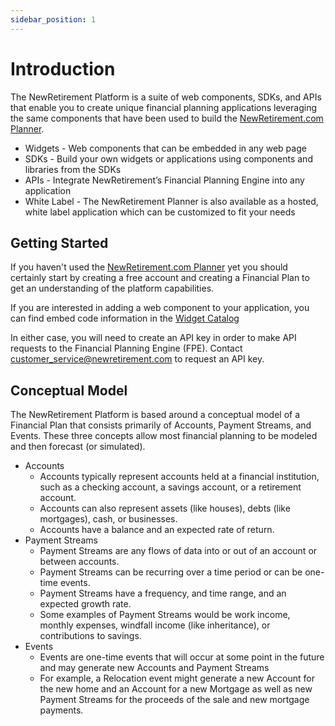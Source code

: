 ```yaml
---
sidebar_position: 1
---
```


# Introduction

The NewRetirement Platform is a suite of web components, SDKs, and APIs that enable you to create unique financial planning
applications leveraging the same components that have been used to build the [NewRetirement.com Planner](https://www.newretirement.com/planner).

- Widgets - Web components that can be embedded in any web page
- SDKs - Build your own widgets or applications using components and libraries from the SDKs
- APIs - Integrate NewRetirement’s Financial Planning Engine into any application
- White Label - The NewRetirement Planner is also available as a hosted, white label application which can be customized to fit your needs

## Getting Started

If you haven't used the [NewRetirement.com Planner](https://www.newretirement.com/planner) yet you should certainly
start by creating a free account and creating a Financial Plan to get an understanding of the platform capabilities.

If you are interested in adding a web component to your application, you can find embed code information in the [Widget Catalog](/docs/category/widget-catalog)

In either case, you will need to create an API key in order to make API requests to the Financial Planning Engine (FPE).
Contact [customer_service@newretirement.com](mailto:customer_service@newretirement.com) to request an API key. 

## Conceptual Model

The NewRetirement Platform is based around a conceptual model of a Financial Plan that consists primarily
of Accounts, Payment Streams, and Events.
These three concepts allow most financial planning to be modeled and then forecast (or simulated).

- Accounts 
  - Accounts typically represent accounts held at a financial institution, such as a checking account, a savings account, or a retirement account.
  - Accounts can also represent assets (like houses), debts (like mortgages), cash, or businesses.
  - Accounts have a balance and an expected rate of return.
- Payment Streams
  - Payment Streams are any flows of data into or out of an account or between accounts.
  - Payment Streams can be recurring over a time period or can be one-time events.
  - Payment Streams have a frequency, and time range, and an expected growth rate.
  - Some examples of Payment Streams would be work income, monthly expenses, windfall income (like inheritance), or contributions to savings.
- Events
  - Events are one-time events that will occur at some point in the future and may generate new Accounts and Payment Streams
  - For example, a Relocation event might generate a new Account for the new home and an Account for a new Mortgage as well as new Payment Streams for the proceeds of the sale and new mortgage payments.
